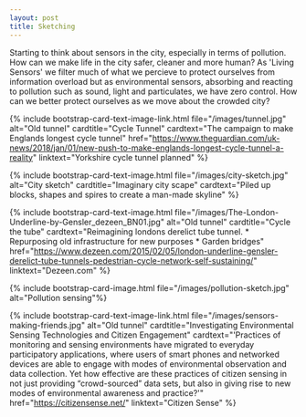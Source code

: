 ```yaml
---
layout: post
title: Sketching
---
```


Starting to think about sensors in the city, especially in terms of pollution. How can we make life in the city safer, cleaner and more human? As 'Living Sensors' we filter much of what we percieve to protect ourselves from information overload but as environmental sensors, absorbing and reacting to pollution such as sound, light and particulates, we have zero control. How can we better protect ourselves as we move about the crowded city?   

{% include bootstrap-card-text-image-link.html file="/images/tunnel.jpg"  alt="Old tunnel" cardtitle="Cycle Tunnel" cardtext="The campaign to make Englands longest cycle tunnel" href="https://www.theguardian.com/uk-news/2018/jan/01/new-push-to-make-englands-longest-cycle-tunnel-a-reality" linktext="Yorkshire cycle tunnel planned" %}

{% include bootstrap-card-text-image.html file="/images/city-sketch.jpg" alt="City sketch" cardtitle="Imaginary city scape" cardtext="Piled up blocks, shapes and spires to create a man-made skyline" %}

{% include bootstrap-card-text-image.html file="/images/The-London-Underline-by-Gensler_dezeen_BN01.jpg"  alt="Old tunnel" cardtitle="Cycle the tube" cardtext="Reimagining londons derelict tube tunnel. * Repurposing old infrastructure for new purposes * Garden bridges" href="https://www.dezeen.com/2015/02/05/london-underline-gensler-derelict-tube-tunnels-pedestrian-cycle-network-self-sustaining/" linktext="Dezeen.com" %}

{% include bootstrap-card-image.html file="/images/pollution-sketch.jpg"  alt="Pollution sensing"%}

{% include bootstrap-card-text-image-link.html file="/images/sensors-making-friends.jpg"  alt="Old tunnel" cardtitle="Investigating Environmental Sensing Technologies and Citizen Engagement" cardtext="'Practices of monitoring and sensing environments have migrated to everyday participatory applications, where users of smart phones and networked devices are able to engage with modes of environmental observation and data collection. Yet how effective are these practices of citizen sensing in not just providing “crowd-sourced” data sets, but also in giving rise to new modes of environmental awareness and practice?'" href="https://citizensense.net/" linktext="Citizen Sense" %}


